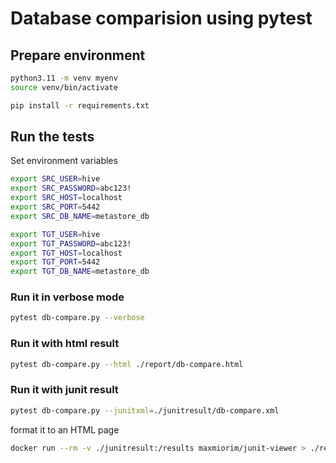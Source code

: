# Database comparision using pytest

## Prepare environment

```bash
python3.11 -m venv myenv
source venv/bin/activate

pip install -r requirements.txt
```

## Run the tests

Set environment variables

```bash
export SRC_USER=hive
export SRC_PASSWORD=abc123!
export SRC_HOST=localhost
export SRC_PORT=5442
export SRC_DB_NAME=metastore_db

export TGT_USER=hive
export TGT_PASSWORD=abc123!
export TGT_HOST=localhost
export TGT_PORT=5442
export TGT_DB_NAME=metastore_db
```

### Run it in verbose mode

```bash
pytest db-compare.py --verbose
```

### Run it with html result

```bash
pytest db-compare.py --html ./report/db-compare.html
```

### Run it with junit result

```bash
pytest db-compare.py --junitxml=./junitresult/db-compare.xml
```

format it to an HTML page
```bash
docker run --rm -v ./junitresult:/results maxmiorim/junit-viewer > ./report/junit-db-compare.html
```